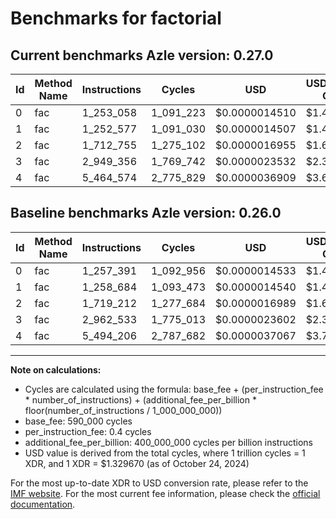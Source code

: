 # Benchmarks for factorial

## Current benchmarks Azle version: 0.27.0

| Id  | Method Name | Instructions | Cycles    | USD           | USD/Million Calls | Change                             |
| --- | ----------- | ------------ | --------- | ------------- | ----------------- | ---------------------------------- |
| 0   | fac         | 1_253_058    | 1_091_223 | $0.0000014510 | $1.45             | <font color="green">-4_333</font>  |
| 1   | fac         | 1_252_577    | 1_091_030 | $0.0000014507 | $1.45             | <font color="green">-6_107</font>  |
| 2   | fac         | 1_712_755    | 1_275_102 | $0.0000016955 | $1.69             | <font color="green">-6_457</font>  |
| 3   | fac         | 2_949_356    | 1_769_742 | $0.0000023532 | $2.35             | <font color="green">-13_177</font> |
| 4   | fac         | 5_464_574    | 2_775_829 | $0.0000036909 | $3.69             | <font color="green">-29_632</font> |

## Baseline benchmarks Azle version: 0.26.0

| Id  | Method Name | Instructions | Cycles    | USD           | USD/Million Calls |
| --- | ----------- | ------------ | --------- | ------------- | ----------------- |
| 0   | fac         | 1_257_391    | 1_092_956 | $0.0000014533 | $1.45             |
| 1   | fac         | 1_258_684    | 1_093_473 | $0.0000014540 | $1.45             |
| 2   | fac         | 1_719_212    | 1_277_684 | $0.0000016989 | $1.69             |
| 3   | fac         | 2_962_533    | 1_775_013 | $0.0000023602 | $2.36             |
| 4   | fac         | 5_494_206    | 2_787_682 | $0.0000037067 | $3.70             |

---

**Note on calculations:**

- Cycles are calculated using the formula: base_fee + (per_instruction_fee \* number_of_instructions) + (additional_fee_per_billion \* floor(number_of_instructions / 1_000_000_000))
- base_fee: 590_000 cycles
- per_instruction_fee: 0.4 cycles
- additional_fee_per_billion: 400_000_000 cycles per billion instructions
- USD value is derived from the total cycles, where 1 trillion cycles = 1 XDR, and 1 XDR = $1.329670 (as of October 24, 2024)

For the most up-to-date XDR to USD conversion rate, please refer to the [IMF website](https://www.imf.org/external/np/fin/data/rms_sdrv.aspx).
For the most current fee information, please check the [official documentation](https://internetcomputer.org/docs/current/developer-docs/gas-cost#execution).
